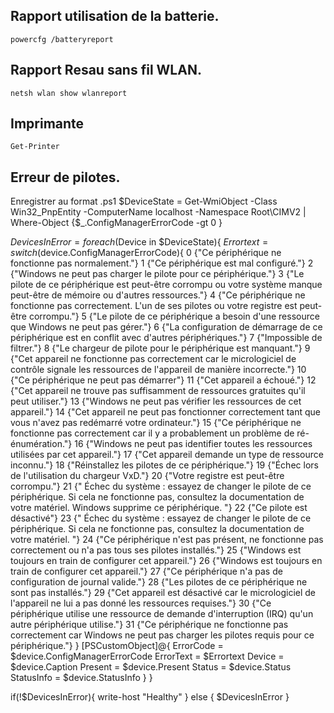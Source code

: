 Rapport utilisation de la batterie.
------------------------------------------------------------------------------------------------------------------------------------------------------------------------------------------------------------------------------------------------

    powercfg /batteryreport

Rapport Resau sans fil WLAN.
------------------------------------------------------------------------------------------------------------------------------------------------------------------------------------------------------------------------------------------------

    netsh wlan show wlanreport

Imprimante
------------------------------------------------------------------------------------------------------------------------------------------------------------------------------------------------------------------------------------------------

    Get-Printer

Erreur de pilotes.
------------------------------------------------------------------------------------------------------------------------------------------------------------------------------------------------------------------------------------------------

Enregistrer au format .ps1
    $DeviceState = Get-WmiObject -Class Win32_PnpEntity -ComputerName localhost -Namespace Root\CIMV2 | Where-Object {$_.ConfigManagerErrorCode -gt 0
}

$DevicesInError = foreach($Device in $DeviceState){
 $Errortext = switch($device.ConfigManagerErrorCode){
    0 {"Ce périphérique ne fonctionne pas normalement."}
    1 {"Ce périphérique est mal configuré."}
    2 {"Windows ne peut pas charger le pilote pour ce périphérique."}
    3 {"Le pilote de ce périphérique est peut-être corrompu ou votre système manque peut-être de mémoire ou d'autres ressources."}
    4 {"Ce périphérique ne fonctionne pas correctement. L'un de ses pilotes ou votre registre est peut-être corrompu."}
    5 {"Le pilote de ce périphérique a besoin d'une ressource que Windows ne peut pas gérer."}
    6 {"La configuration de démarrage de ce périphérique est en conflit avec d'autres périphériques."}
    7 {"Impossible de filtrer."}
    8 {"Le chargeur de pilote pour le périphérique est manquant."}
    9 {"Cet appareil ne fonctionne pas correctement car le micrologiciel de contrôle signale les ressources de l'appareil de manière incorrecte."}
    10 {"Ce périphérique ne peut pas démarrer"}
    11 {"Cet appareil a échoué."}
    12 {"Cet appareil ne trouve pas suffisamment de ressources gratuites qu'il peut utiliser."}
    13 {"Windows ne peut pas vérifier les ressources de cet appareil."}
    14 {"Cet appareil ne peut pas fonctionner correctement tant que vous n'avez pas redémarré votre ordinateur."}
    15 {"Ce périphérique ne fonctionne pas correctement car il y a probablement un problème de ré-énumération."}
    16 {"Windows ne peut pas identifier toutes les ressources utilisées par cet appareil."}
    17 {"Cet appareil demande un type de ressource inconnu."}
    18 {"Réinstallez les pilotes de ce périphérique."}
    19 {"Échec lors de l'utilisation du chargeur VxD."}
    20 {"Votre registre est peut-être corrompu."}
    21 {" Échec du système : essayez de changer le pilote de ce périphérique. Si cela ne fonctionne pas, consultez la documentation de votre matériel. Windows supprime ce périphérique. "}
    22 {"Ce pilote est désactivé"}
    23 {" Échec du système : essayez de changer le pilote de ce périphérique. Si cela ne fonctionne pas, consultez la documentation de votre matériel. "}
    24 {"Ce périphérique n'est pas présent, ne fonctionne pas correctement ou n'a pas tous ses pilotes installés."}
    25 {"Windows est toujours en train de configurer cet appareil."}
    26 {"Windows est toujours en train de configurer cet appareil."}
    27 {"Ce périphérique n'a pas de configuration de journal valide."}
    28 {"Les pilotes de ce périphérique ne sont pas installés."}
    29 {"Cet appareil est désactivé car le micrologiciel de l'appareil ne lui a pas donné les ressources requises."}
    30 {"Ce périphérique utilise une ressource de demande d'interruption (IRQ) qu'un autre périphérique utilise."}
    31 {"Ce périphérique ne fonctionne pas correctement car Windows ne peut pas charger les pilotes requis pour ce périphérique."}
}
[PSCustomObject]@{
ErrorCode = $device.ConfigManagerErrorCode
ErrorText = $Errortext
Device = $device.Caption
Present = $device.Present
Status = $device.Status
StatusInfo = $device.StatusInfo
}
}

if(!$DevicesInError){
write-host "Healthy"
} else {
$DevicesInError
}
